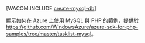 <properties title="How to create a MySQL Database in Azure" pageTitle="How to create a MySQL Database in Azure" metaKeywords="MySQL Azure" description="Learn how to use ClearDB to create a MySQL database in an Azure data center." documentationCenter="PHP" services="" authors="robmcm" solutions="" manager="wpickett" editor="mollybos" videoId="" scriptId="" />

<tags ms.service="multiple" ms.workload="data-management" ms.tgt_pltfrm="na" ms.devlang="PHP" ms.topic="article" ms.date="01/01/1900" ms.author="robmcm" />

[WACOM.INCLUDE [create-mysql-db](../includes/create-mysql-db.md)]

顯示如何在 Azure 上使用 MySQL 與 PHP 的範例，提供於 <https://github.com/WindowsAzure/azure-sdk-for-php-samples/tree/master/tasklist-mysql>。

  [create-mysql-db]: ../includes/create-mysql-db.md
